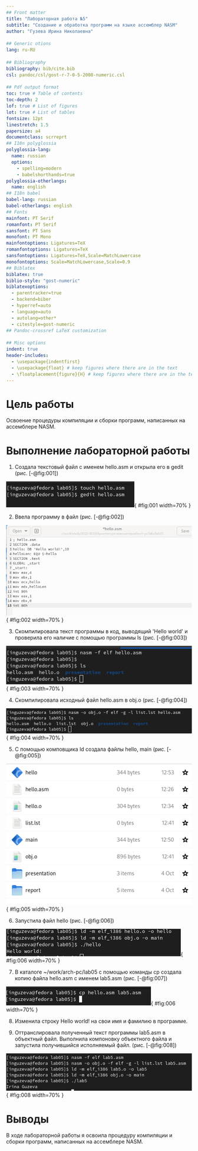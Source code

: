 ```yaml
---
## Front matter
title: "Лабораторная работа №5"
subtitle: "Создание и обработка программ на языке ассемблер NASM"
author: "Гузева Ирина Николаевна"

## Generic otions
lang: ru-RU

## Bibliography
bibliography: bib/cite.bib
csl: pandoc/csl/gost-r-7-0-5-2008-numeric.csl

## Pdf output format
toc: true # Table of contents
toc-depth: 2
lof: true # List of figures
lot: true # List of tables
fontsize: 12pt
linestretch: 1.5
papersize: a4
documentclass: scrreprt
## I18n polyglossia
polyglossia-lang:
  name: russian
  options:
	- spelling=modern
	- babelshorthands=true
polyglossia-otherlangs:
  name: english
## I18n babel
babel-lang: russian
babel-otherlangs: english
## Fonts
mainfont: PT Serif
romanfont: PT Serif
sansfont: PT Sans
monofont: PT Mono
mainfontoptions: Ligatures=TeX
romanfontoptions: Ligatures=TeX
sansfontoptions: Ligatures=TeX,Scale=MatchLowercase
monofontoptions: Scale=MatchLowercase,Scale=0.9
## Biblatex
biblatex: true
biblio-style: "gost-numeric"
biblatexoptions:
  - parentracker=true
  - backend=biber
  - hyperref=auto
  - language=auto
  - autolang=other*
  - citestyle=gost-numeric
## Pandoc-crossref LaTeX customization

## Misc options
indent: true
header-includes:
  - \usepackage{indentfirst}
  - \usepackage{float} # keep figures where there are in the text
  - \floatplacement{figure}{H} # keep figures where there are in the text
---
```


# Цель работы

Освоение процедуры компиляции и сборки программ, написанных на ассемблере NASM.


# Выполнение лабораторной работы

1. Создала текстовый файл с именем hello.asm и открыла его в gedit (рис. [-@fig:001])

![Создание файла hello.asm](image/1.png){ #fig:001 width=70% }

2. Ввела программу в файл (рис. [-@fig:002])

![Программа](image/2.png){ #fig:002 width=70% }

3. Скомпилировала текст программы в код, выводящий 'Hello world' и проверила его наличие с помощью программы ls (рис. [-@fig:003])

![Преобразование программы](image/3.png){ #fig:003 width=70% }

4. Скомпилировала исходный файл hello.asm в obj.o (рис. [-@fig:004])

![Компиляция файла](image/4.png){ #fig:004 width=70% }

5. С помощью комповщика ld создала файлы hello, main (рис. [-@fig:005])

![Создание файлов](image/5.png){ #fig:005 width=70% }

6. Запустила файл hello (рис. [-@fig:006])

![Запуск программы](image/6.png){ #fig:006 width=70% }

7. В каталоге ~/work/arch-pc/lab05 с помощью команды cp создала копию
файла hello.asm с именем lab5.asm (рис. [-@fig:007])

![Запуск программы](image/7.png){ #fig:006 width=70% }

8. Изменила строку Hello world! на свои имя и фамилию в программе.

9. Оттранслировала полученный текст программы lab5.asm в объектный
файл. Выполнила компоновку объектного файла и запустила получившийся исполняемый файл. (рис. [-@fig:008])

![Запуск программы](image/8.png){ #fig:008 width=70% }

# Выводы

В ходе лабораторной работы я освоила процедуру компиляции и сборки программ, написанных на ассемблере NASM.
